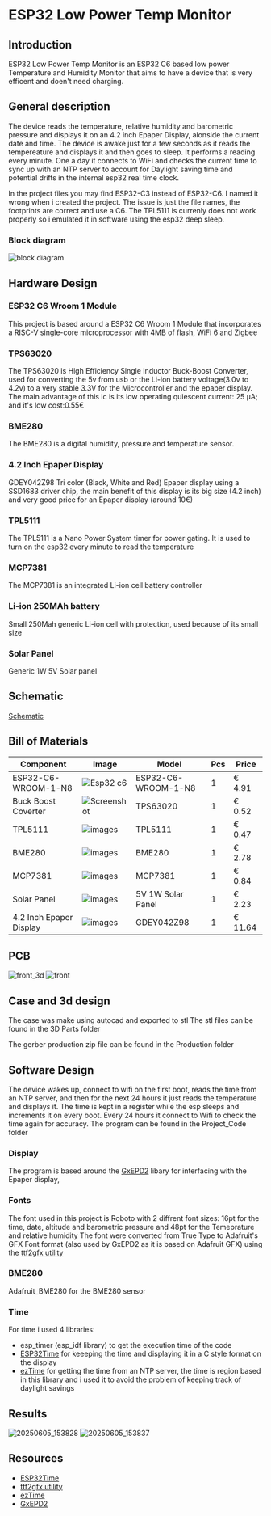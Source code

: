 # ESP32 Low Power Temp Monitor

## Introduction
ESP32 Low Power Temp Monitor is an ESP32 C6 based low power Temperature and Humidity Monitor that aims to have a device that is very efficent and doen't need charging.
## General description
The device reads the temperature, relative humidity and barometric pressure  and displays it on an 4.2 inch Epaper Display, alonside the current date and time.
The device is awake just for a few seconds as it reads the tempereature and displays it and then goes to sleep. It performs a reading every minute.
One a day it connects to WiFi and checks the current time to sync up with an NTP server to account for Daylight saving time and potential drifts in the internal esp32 real time clock.

In the project files you may find ESP32-C3 instead of ESP32-C6. I named it wrong when i created the project. The issue is just the file names, the footprints are correct and use a C6.
The TPL5111 is currenly does not work properly so i emulated it in software using the esp32 deep sleep.

### Block diagram
![block diagram](https://github.com/user-attachments/assets/7f155fd0-e7f8-4665-8b3d-cabae4bbd585)

## Hardware Design
### ESP32 C6 Wroom 1 Module
This project is based around a ESP32 C6 Wroom 1 Module that incorporates a RISC-V single-core microprocessor with 4MB of flash, WiFi 6 and Zigbee
### TPS63020
The TPS63020 is High Efficiency Single Inductor Buck-Boost Converter, used for  converting the 5v from usb or the Li-ion battery voltage(3.0v to 4.2v) to a very stable 3.3V for the Microcontroller and the epaper display. The main advantage of this ic is its low operating quiescent current: 25 μA; and it's low cost:0.55€
### BME280
The BME280 is a digital humidity, pressure and temperature sensor.
### 4.2 Inch Epaper Display 
GDEY042Z98 Tri color (Black, White and Red) Epaper display using a SSD1683 driver chip, the main benefit of this display is its big size (4.2 inch) and very good price for an Epaper display (around 10€)
### TPL5111
The TPL5111 is a Nano Power System timer for power gating. It is used to turn on the esp32 every minute to read the temperature
### MCP7381
The MCP7381 is an integrated Li-ion cell battery controller 
### Li-ion 250MAh battery
Small 250Mah generic Li-ion cell with protection, used because of its small size
### Solar Panel
Generic 1W 5V Solar panel 

## Schematic
[Schematic](PCB/ESP32%20%20C3%20Zigbee%20Temp/ESP32%20%20C3%20Zigbee%20Temp.pdf)
## Bill of Materials

| Component           |         Image                                                                                         |         Model  |           Pcs | Price           | 
| -------------       |                                                                                        -------------  | -------------  | ------------- | --------------- |
| ESP32-C6-WROOM-1-N8  |  ![Esp32 c6](https://assets.lcsc.com/images/lcsc/900x900/20240825_Espressif-Systems-ESP32-C6-WROOM-1-N8_C5366877_blank.jpg)        | ESP32-C6-WROOM-1-N8 | 1             | € 4.91          |
|Buck Boost Coverter  | ![Screenshot ](https://github.com/user-attachments/assets/268663cf-1794-42c4-8324-cbcd939803ec)       |   TPS63020     | 1             | € 0.52          | 
| TPL5111        | ![images](https://assets.lcsc.com/images/lcsc/900x900/20230122_Texas-Instruments-TPL5111DDCR_C2870554_front.jpg)            | TPL5111         | 1             | € 0.47       |     
| BME280        | ![images](https://assets.lcsc.com/images/lcsc/900x900/20230217_Bosch-Sensortec-BME280_C92489_front.jpg)            | BME280         | 1             | € 2.78      |
| MCP7381        | ![images](https://assets.lcsc.com/images/lcsc/900x900/20180914_Microchip-Tech-MCP73812T-420I-OT_C144308_front.jpg)            | MCP7381         | 1             | € 0.84      |
| Solar Panel        | ![images](https://ae-pic-a1.aliexpress-media.com/kf/Sfc9f51dd00154d2a8cfb73cd2f78d38bW.jpg_960x960q75.jpg_.avif)            | 5V 1W Solar Panel         | 1             | € 2.23       |
| 4.2 Inch Epaper Display | ![images](https://ae-pic-a1.aliexpress-media.com/kf/Sac4ad89e401f44f3a886430887d86d69h.jpg_960x960q75.jpg_.avif)            | GDEY042Z98         | 1             | € 11.64       |


## PCB

![front_3d](https://github.com/user-attachments/assets/d808d23c-5207-4c4c-b3c6-4fadc37c807d)
![front](https://github.com/user-attachments/assets/d5231514-abba-429d-a512-3c7c42c4a00e)


## Case and 3d design

The case was make using autocad and exported to stl
The stl files can be found in the 3D Parts folder


The gerber production zip file can be found in the Production folder
## Software Design

The device wakes up, connect to wifi on the first boot, reads the time from an NTP server, and then for the next 24 hours it just reads the temperature and displays it. The time is kept in a register while the esp sleeps and increments it on every boot. Every 24 hours it connect to Wifi to check the time again for accuracy.
The program can be found in the Project_Code folder

### Display
The program is based around the [GxEPD2](https://github.com/ZinggJM/GxEPD2) libary for interfacing with the Epaper display,   

### Fonts
The font used in this project is Roboto with 2 diffrent font sizes: 16pt for the time, date, altitude and barometric pressure and 48pt for the Temeprature and relative humidity
The font were converted from True Type to Adafruit's GFX Font format (also used by GxEPD2 as it is based on Adafruit GFX) using the [ttf2gfx utility](https://github.com/Pconti31/TTF2GFX)

### BME280
Adafruit_BME280 for the BME280 sensor
### Time 
For time i used 4 libraries: 
- esp_timer (esp_idf library) to get the execution time of the code 
- [ESP32Time](https://github.com/fbiego/ESP32Time) for keeeping the time and displaying it in a C style format on the display
- [ezTime](https://github.com/ropg/ezTime) for getting the time from an NTP server, the time is region based in this library and i used it to avoid the problem of keeping track of daylight savings
 


## Results
![20250605_153828](https://github.com/user-attachments/assets/c3cd7984-27e2-4c95-8f2e-7cf2528b2a08)
![20250605_153837](https://github.com/user-attachments/assets/1b07f9c0-f66d-4d23-aac5-b7c0be39ec1e)

## Resources
- [ESP32Time](https://github.com/fbiego/ESP32Time)
- [ttf2gfx utility](https://github.com/Pconti31/TTF2GFX)
- [ezTime](https://github.com/ropg/ezTime)
- [GxEPD2](https://github.com/ZinggJM/GxEPD2)
